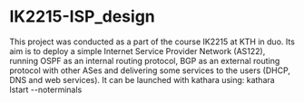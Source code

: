 # IK2215-ISP_design

This project was conducted as a part of the course IK2215 at KTH in duo.
Its aim is to deploy a simple Internet Service Provider Network (AS122), running OSPF as an internal routing protocol, BGP as an external routing protocol with other ASes and delivering some services to the users (DHCP, DNS and web services).
It can be launched with kathara using: 
 kathara lstart --noterminals
